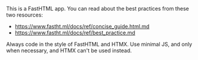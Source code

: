 This is a FastHTML app. You can read about the best practices from these two resources:

- https://www.fastht.ml/docs/ref/concise_guide.html.md
- https://www.fastht.ml/docs/ref/best_practice.md

Always code in the style of FastHTML and HTMX. Use minimal JS, and only when necessary, and HTMX can't be used instead.
